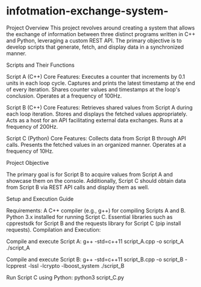 # infotmation-exchange-system-
Project Overview
This project revolves around creating a system that allows the exchange of information between three distinct programs written in C++ and Python, leveraging a custom REST API. The primary objective is to develop scripts that generate, fetch, and display data in a synchronized manner.

Scripts and Their Functions

Script A (C++)
Core Features:
Executes a counter that increments by 0.1 units in each loop cycle.
Captures and prints the latest timestamp at the end of every iteration.
Shares counter values and timestamps at the loop's conclusion.
Operates at a frequency of 100Hz.

Script B (C++)
Core Features:
Retrieves shared values from Script A during each loop iteration.
Stores and displays the fetched values appropriately.
Acts as a host for an API facilitating external data exchanges.
Runs at a frequency of 200Hz.

Script C (Python)
Core Features:
Collects data from Script B through API calls.
Presents the fetched values in an organized manner.
Operates at a frequency of 10Hz.

Project Objective

The primary goal is for Script B to acquire values from Script A and showcase them on the console. Additionally, Script C should obtain data from Script B via REST API calls and display them as well.

Setup and Execution Guide

Requirements:
A C++ compiler (e.g., g++) for compiling Scripts A and B.
Python 3.x installed for running Script C.
Essential libraries such as cpprestsdk for Script B and the requests library for Script C (pip install requests).
Compilation and Execution:

Compile and execute Script A:
g++ -std=c++11 script_A.cpp -o script_A
./script_A

Compile and execute Script B:
g++ -std=c++11 script_B.cpp -o script_B -lcpprest -lssl -lcrypto -lboost_system
./script_B

Run Script C using Python:
python3 script_C.py

